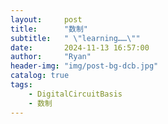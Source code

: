 ```yaml
---
layout:     post
title:      "数制"
subtitle:   " \"learning……\""
date:       2024-11-13 16:57:00
author:     "Ryan"
header-img: "img/post-bg-dcb.jpg"
catalog: true
tags:
    - DigitalCircuitBasis
    - 数制
---
```


